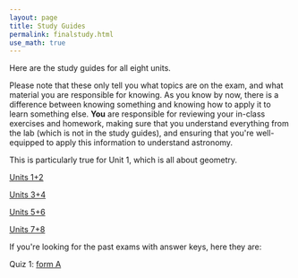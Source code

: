 ```yaml
---
layout: page
title: Study Guides 
permalink: finalstudy.html 
use_math: true
---
```


Here are the study guides for all eight units.  

Please note that these only tell you what topics are on the exam, and what material you are responsible for knowing. As you know by now, there is a difference between knowing something
and knowing how to apply it to learn something else. **You** are responsible for reviewing your 
in-class exercises and homework, making sure that you understand everything from the lab (which is not
in the study guides), and ensuring that you're well-equipped to apply this information to understand astronomy.

This is particularly true for Unit 1, which is all about geometry. 

<a href="exam1study.html">Units 1+2</a>

<a href="exam2study.html">Units 3+4</a>

<a href="exam3study.html">Units 5+6</a>

<a href="exam4study.html">Units 7+8</a>

If you're looking for the past exams with answer keys, here they are:

Quiz 1: <a href="exam1-formAkey.pdf">form A</a>

